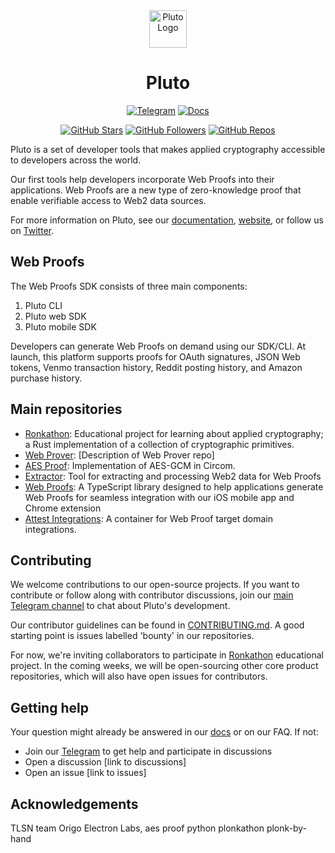 <div align="center">
<img src="https://github.com/pluto/Brand/blob/main/Logo/Logo%20Mark/Pluto%20Mark_Black.png" alt="Pluto Logo" width="60" height="60">

# Pluto

[![Telegram](https://img.shields.io/badge/Telegram-Group-8B5CF6?style=flat-square&logo=telegram&logoColor=white&labelColor=24292e&scale=1.5)](https://t.me/pluto_xyz/1)
[![Docs](https://img.shields.io/badge/Docs-Pluto-8B5CF6?style=flat-square&logo=readme&logoColor=white&labelColor=24292e&scale=1.5)](https://docs.pluto.xyz/)

[![GitHub Stars](https://img.shields.io/github/stars/pluto?style=flat-square&logo=github&logoColor=white&label=Stars&labelColor=24292e&color=8B5CF6&scale=1.5)](https://github.com/pluto)
[![GitHub Followers](https://img.shields.io/github/followers/pluto?style=flat-square&logo=github&logoColor=white&label=Followers&labelColor=24292e&color=8B5CF6&scale=1.5)](https://github.com/pluto)
[![GitHub Repos](https://img.shields.io/badge/dynamic/json?style=flat-square&logo=github&logoColor=white&label=Repos&labelColor=24292e&color=8B5CF6&query=%24.public_repos&url=https%3A%2F%2Fapi.github.com%2Forgs%2Fpluto&scale=1.5)](https://github.com/pluto)
</div>


Pluto is a set of developer tools that makes applied cryptography accessible to developers across the world. 

Our first tools help developers incorporate Web Proofs into their applications. Web Proofs are a new type of zero-knowledge proof that enable verifiable access to Web2 data sources.

For more information on Pluto, see our [documentation](https://docs.pluto.xyz), [website](https://pluto.xyz), or follow us on [Twitter](https://twitter.com/plutolabs_).


## Web Proofs 

The Web Proofs SDK consists of three main components:
1. Pluto CLI
2. Pluto web SDK
3. Pluto mobile SDK

Developers can generate Web Proofs on demand using our SDK/CLI. At launch, this platform supports proofs for OAuth signatures, JSON Web tokens, Venmo transaction history, Reddit posting history, and Amazon purchase history.

## Main repositories

- [Ronkathon](https://github.com/pluto/ronkathon): Educational project for learning about applied cryptography; a Rust implementation of a collection of cryptographic primitives.
- [Web Prover](https://github.com/pluto/web-prover): [Description of Web Prover repo]
- [AES Proof](https://github.com/pluto/aes-proof): Implementation of AES-GCM in Circom.
- [Extractor](https://github.com/pluto/extractor): Tool for extracting and processing Web2 data for Web Proofs
- [Web Proofs](https://github.com/pluto/web-proofs): A TypeScript library designed to help applications generate Web Proofs for seamless integration with our iOS mobile app and Chrome extension
- [Attest Integrations](https://github.com/pluto/attest-integrations): A container for Web Proof target domain integrations.
  
## Contributing

We welcome contributions to our open-source projects. If you want to contribute or follow along with contributor discussions, join our [main Telegram channel](https://t.me/pluto_xyz/1) to chat about Pluto's development.

Our contributor guidelines can be found in [CONTRIBUTING.md](./CONTRIBUTING.md). A good starting point is issues labelled 'bounty' in our repositories.

For now, we're inviting collaborators to participate in [Ronkathon](https://github.com/pluto/ronkathon) educational project. In the coming weeks, we will be open-sourcing other core product repositories, which will also have open issues for contributors.

## Getting help


Your question might already be answered in our [docs](https://docs.pluto.xyz) or on our FAQ. If not:

- Join our [Telegram](https://t.me/pluto_xyz/1) to get help and participate in discussions
- Open a discussion [link to discussions]
- Open an issue [link to issues]

  
## Acknowledgements

TLSN team
Origo
Electron Labs, aes proof
python plonkathon
plonk-by-hand


